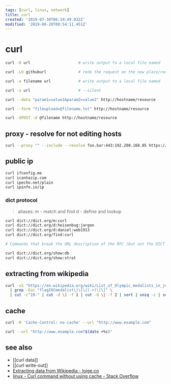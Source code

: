 ```yaml
---
tags: [curl, linux, network]
title: curl
created: '2019-07-30T06:19:49.032Z'
modified: '2019-08-28T08:54:11.451Z'
---
```


# curl

```sh
curl -O url                     # write output to a local file named

curl -LO githuburl              # redo the request on the new place/redirect

curl -o filename url            # write output to a local file named

curl -s url	                    # --silent

curl --data "param1=value1&param2=value2" http://hostname/resource

curl --form "fileupload=@filename.txt" http://hostname/resource

curl -XPOST -d @filename http://hostname/resource
```

## proxy - resolve for not editing hosts
```sh
curl --proxy "" --include --resolve foo.bar:443:192.200.168.85 https://foo.bar/3ab655
```

## public ip
```sh
curl ifconfig.me
curl icanhazip.com
curl ipecho.net/plain
curl ipinfo.io/ip
```

### dict protocol

> aliases:
> m - match and find
> d - define and lookup

```sh
curl dict://dict.org/m:curl
curl dict://dict.org/d:heisenbug:jargon
curl dict://dict.org/d:daniel:web1913
curl dict://dict.org/find:curl

# Commands that break the URL description of the RFC (but not the DICT protocol) are

curl dict://dict.org/show:db
curl dict://dict.org/show:strat
```


## extracting from wikipedia
```sh
curl -sS "https://en.wikipedia.org/wiki/List_of_Olympic_medalists_in_judo?action=raw" \
  | grep -Eoi "flagIOCmedalist\|\[\[(.+)\]\]" \
  | cut -c"19-" | cut -d \] -f 1 | cut -d \| -f 2 | sort | uniq -c | sort -nr       # extracting-data-from-wikipedia
```

## cache

```sh
curl -H 'Cache-Control: no-cache' --url "http://www.example.com"

curl --url "http://www.example.com?$(date +%s)"
```

## see also
- [[curl data]]
- [[curl write-out]]
- [Extracting data from Wikipedia - loige.co](http://loige.co/extracting-data-from-wikipedia-using-curl-grep-cut-and-other-bash-commands)
- [linux - Curl command without using cache - Stack Overflow](https://stackoverflow.com/questions/31653271/curl-command-without-using-cache)

